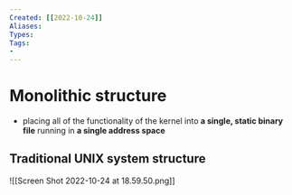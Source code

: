 ```yaml
---
Created: [[2022-10-24]]
Aliases: 
Types: 
Tags: 
- 
---
```

# Monolithic structure
- placing all of the functionality of the kernel into **a single, static binary file** running in **a single address space**

## Traditional UNIX system structure
![[Screen Shot 2022-10-24 at 18.59.50.png]]
